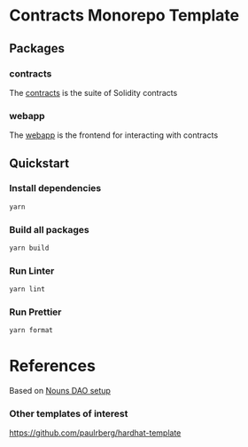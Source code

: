 # Contracts Monorepo Template

## Packages

### contracts

The [contracts](packages/contracts) is the suite of Solidity contracts

### webapp

The [webapp](packages/webapp) is the frontend for interacting with contracts

## Quickstart

### Install dependencies

```sh
yarn
```

### Build all packages

```sh
yarn build
```

### Run Linter

```sh
yarn lint
```

### Run Prettier

```sh
yarn format
```

# References

Based on [Nouns DAO setup](https://github.com/nounsDAO/nouns-monorepo)

### Other templates of interest

https://github.com/paulrberg/hardhat-template
